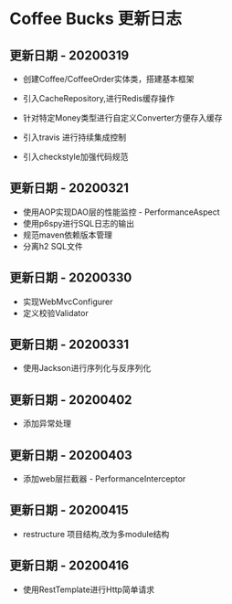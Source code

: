 # Coffee Bucks 更新日志

## 更新日期 - 20200319
- 创建Coffee/CoffeeOrder实体类，搭建基本框架
- 引入CacheRepository,进行Redis缓存操作
- 针对特定Money类型进行自定义Converter方便存入缓存

- 引入travis 进行持续集成控制
- 引入checkstyle加强代码规范

## 更新日期 - 20200321
- 使用AOP实现DAO层的性能监控 - PerformanceAspect
- 使用p6spy进行SQL日志的输出
- 规范maven依赖版本管理
- 分离h2 SQL文件

## 更新日期 - 20200330
- 实现WebMvcConfigurer
- 定义校验Validator

## 更新日期 - 20200331
- 使用Jackson进行序列化与反序列化

## 更新日期 - 20200402
- 添加异常处理

## 更新日期 - 20200403
- 添加web层拦截器 - PerformanceInterceptor

## 更新日期 - 20200415
- restructure 项目结构,改为多module结构

## 更新日期 - 20200416
- 使用RestTemplate进行Http简单请求